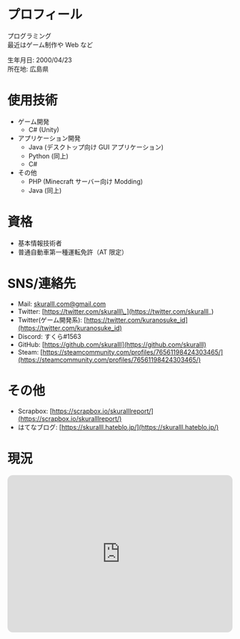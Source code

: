 # プロフィール

プログラミング  
最近はゲーム制作や Web など

生年月日: 2000/04/23  
所在地: 広島県

# 使用技術

- ゲーム開発
  - C# (Unity)
- アプリケーション開発
  - Java (デスクトップ向け GUI アプリケーション)
  - Python (同上)
  - C#
- その他
  - PHP (Minecraft サーバー向け Modding)
  - Java (同上)

# 資格

- 基本情報技術者
- 普通自動車第一種運転免許（AT 限定）

# SNS/連絡先

- Mail: [skuralll.com@gmail.com](mailto:skuralll.com@gmail.com)
- Twitter: [https://twitter.com/skuralll\_](https://twitter.com/skuralll_)
- Twitter(ゲーム開発系): [https://twitter.com/kuranosuke_id](https://twitter.com/kuranosuke_id)
- Discord: すくら#1563
- GitHub: [https://github.com/skuralll](https://github.com/skuralll)
- Steam: [https://steamcommunity.com/profiles/76561198424303465/](https://steamcommunity.com/profiles/76561198424303465/)

# その他

- Scrapbox: [https://scrapbox.io/skuralllreport/](https://scrapbox.io/skuralllreport/)
- はてなブログ: [https://skuralll.hateblo.jp/](https://skuralll.hateblo.jp/)

# 現況

<iframe style="border-radius:12px" src="https://open.spotify.com/embed/playlist/4QddGgFpbPCVNas2n6IoVw?utm_source=generator&theme=0" width="100%" height="352" frameBorder="0" allowfullscreen="" allow="autoplay; clipboard-write; encrypted-media; fullscreen; picture-in-picture" loading="lazy"></iframe>
